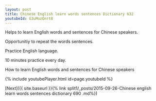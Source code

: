 ```yaml
---
layout: post
title: Chinese English learn words sentences Dictionary 632 
youtubeId: G3uMozQnrt0
---
```

 
 
Helps to learn English words and sentences for Chinese speakers.

Opportunitiy to repeat the words sentences. 

Practice English language. 
 
10 minutes practice every day. 
 
How to learn English words and sentences for Chinese speakers 
 
{% include youtubePlayer.html id=page.youtubeId %}
 
 
[Next]({{ site.baseurl }}{% link  split1/_posts/2015-09-26-Chinese english learn words sentences dictionary 690 .md%})
 
